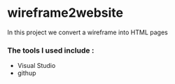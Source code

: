 # wireframe2website

In this project we convert a wireframe into HTML pages



### The tools I used include : 
- Visual Studio
- githup
